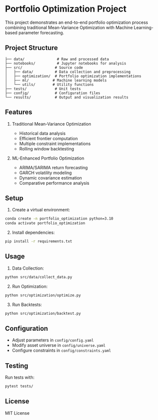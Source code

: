 # Portfolio Optimization Project

This project demonstrates an end-to-end portfolio optimization process combining traditional Mean-Variance Optimization with Machine Learning-based parameter forecasting.

## Project Structure

```
├── data/               # Raw and processed data
├── notebooks/          # Jupyter notebooks for analysis
├── src/               # Source code
│   ├── data/          # Data collection and preprocessing
│   ├── optimization/  # Portfolio optimization implementations
│   ├── ml/           # Machine learning models
│   └── utils/        # Utility functions
├── tests/             # Unit tests
├── config/            # Configuration files
└── results/           # Output and visualization results
```

## Features

1. Traditional Mean-Variance Optimization
   - Historical data analysis
   - Efficient frontier computation
   - Multiple constraint implementations
   - Rolling window backtesting

2. ML-Enhanced Portfolio Optimization
   - ARIMA/SARIMA return forecasting
   - GARCH volatility modeling
   - Dynamic covariance estimation
   - Comparative performance analysis

## Setup

1. Create a virtual environment:
```bash
conda create -n portfolio_optimization python=3.10
conda activate portfolio_optimization
```

2. Install dependencies:
```bash
pip install -r requirements.txt
```

## Usage

1. Data Collection:
```bash
python src/data/collect_data.py
```

2. Run Optimization:
```bash
python src/optimization/optimize.py
```

3. Run Backtests:
```bash
python src/optimization/backtest.py
```

## Configuration

- Adjust parameters in `config/config.yaml`
- Modify asset universe in `config/universe.yaml`
- Configure constraints in `config/constraints.yaml`

## Testing

Run tests with:
```bash
pytest tests/
```

## License

MIT License 